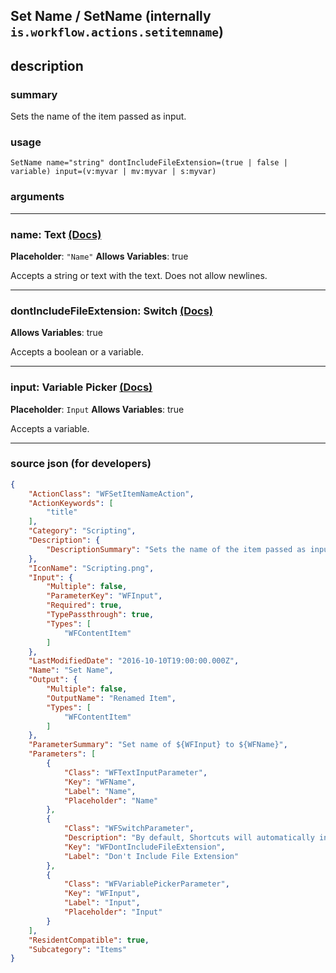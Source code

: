 
## Set Name / SetName (internally `is.workflow.actions.setitemname`)


## description

### summary

Sets the name of the item passed as input.


### usage
```
SetName name="string" dontIncludeFileExtension=(true | false | variable) input=(v:myvar | mv:myvar | s:myvar)
```

### arguments

---

### name: Text [(Docs)](https://pfgithub.github.io/shortcutslang/gettingstarted#text-field)
**Placeholder**: `"Name"`
**Allows Variables**: true



Accepts a string 
or text
with the text. Does not allow newlines.

---

### dontIncludeFileExtension: Switch [(Docs)](https://pfgithub.github.io/shortcutslang/gettingstarted#switch-or-expanding-or-boolean-fields)
**Allows Variables**: true



Accepts a boolean
or a variable.

---

### input: Variable Picker [(Docs)](https://pfgithub.github.io/shortcutslang/gettingstarted#variable-picker-fields)
**Placeholder**: ```
		Input
		```
**Allows Variables**: true



Accepts a variable.

---

### source json (for developers)

```json
{
	"ActionClass": "WFSetItemNameAction",
	"ActionKeywords": [
		"title"
	],
	"Category": "Scripting",
	"Description": {
		"DescriptionSummary": "Sets the name of the item passed as input."
	},
	"IconName": "Scripting.png",
	"Input": {
		"Multiple": false,
		"ParameterKey": "WFInput",
		"Required": true,
		"TypePassthrough": true,
		"Types": [
			"WFContentItem"
		]
	},
	"LastModifiedDate": "2016-10-10T19:00:00.000Z",
	"Name": "Set Name",
	"Output": {
		"Multiple": false,
		"OutputName": "Renamed Item",
		"Types": [
			"WFContentItem"
		]
	},
	"ParameterSummary": "Set name of ${WFInput} to ${WFName}",
	"Parameters": [
		{
			"Class": "WFTextInputParameter",
			"Key": "WFName",
			"Label": "Name",
			"Placeholder": "Name"
		},
		{
			"Class": "WFSwitchParameter",
			"Description": "By default, Shortcuts will automatically include a file extension if one isn't specified. Turn this on if you want to create a file with no extension.",
			"Key": "WFDontIncludeFileExtension",
			"Label": "Don't Include File Extension"
		},
		{
			"Class": "WFVariablePickerParameter",
			"Key": "WFInput",
			"Label": "Input",
			"Placeholder": "Input"
		}
	],
	"ResidentCompatible": true,
	"Subcategory": "Items"
}
```
